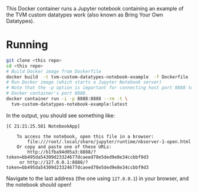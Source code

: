 This Docker container runs a Jupyter notebook containing an example of the TVM custom datatypes work (also known as Bring Your Own Datatypes).

# Running

```bash
git clone <this repo>
cd <this repo>
# Build Docker image from Dockerfile
docker build  -t tvm-custom-datatypes-notebook-example  -f Dockerfile .
# Run Docker image (which starts a Jupyter Notebook server)
# Note that the -p option is important for connecting host port 8888 to your
# Docker container's port 8888.
docker container run -i -p 8888:8888 --rm -t \
  tvm-custom-datatypes-notebook-example:latest
```

In the output, you should see something like:
```
[C 21:21:25.581 NotebookApp] 
    
    To access the notebook, open this file in a browser:
        file:///root/.local/share/jupyter/runtime/nbserver-1-open.html
    Or copy and paste one of these URLs:
        http://b1fba94d05a3:8888/?token=bb495da54309d23324677dcaeed78e5ded9e8e34ccbbf9d3
     or http://127.0.0.1:8888/?token=bb495da54309d23324677dcaeed78e5ded9e8e34ccbbf9d3
```

Navigate to the last address (the one using `127.0.0.1`) in your browser, and the notebook should open!

